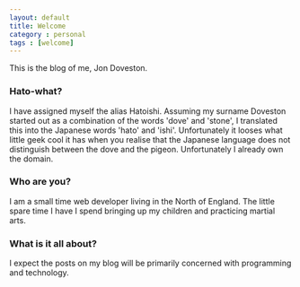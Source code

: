 ```yaml
---
layout: default
title: Welcome
category : personal
tags : [welcome]
---
```


This is the blog of me, Jon Doveston.

### Hato-what?

I have assigned myself the alias Hatoishi.  Assuming my surname Doveston started
out as a combination of the words 'dove' and 'stone', I translated this into the
Japanese words 'hato' and 'ishi'. Unfortunately it looses what little geek cool
it has when you realise that the Japanese language does not distinguish between
the dove and the pigeon. Unfortunately I already own the domain.

### Who are you?

I am a small time web developer living in the North of England. The little spare
time I have I spend bringing up my children and practicing martial arts.

### What is it all about?

I expect the posts on my blog will be primarily concerned with programming and
technology.
